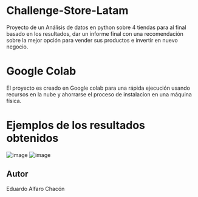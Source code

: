 # Challenge-Store-Latam
Proyecto de un Análisis de datos en python sobre 4 tiendas para al final basado en los resultados, dar un informe final con una recomendación sobre la mejor opción para vender sus productos e invertir en nuevo negocio. 

# Google Colab
El proyecto es creado en Google colab para una rápida ejecución usando recursos en la nube y ahorrarse el proceso de instalacion en una máquina física. 

# Ejemplos de los resultados obtenidos
![image](https://github.com/user-attachments/assets/3c76f117-3112-43d1-a937-a5a4802452ad)
![image](https://github.com/user-attachments/assets/019b3a23-a460-4a45-bf8d-e122405f8520)


## Autor

Eduardo Alfaro Chacón

